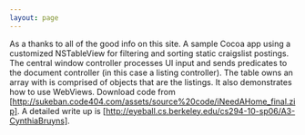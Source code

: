 ```yaml
---
layout: page
---
```


As a thanks to all of the good info on this site. A sample Cocoa app using a customized NSTableView for filtering and sorting static craigslist postings. The central window controller processes UI input and sends predicates to the document controller (in this case a listing controller). The table owns an array with is comprised of objects that are the listings. It also demonstrates how to use WebViews. Download code from [http://sukeban.code404.com/assets/source%20code/iNeedAHome_final.zip]. A detailed write up is [http://eyeball.cs.berkeley.edu/cs294-10-sp06/A3-CynthiaBruyns].
